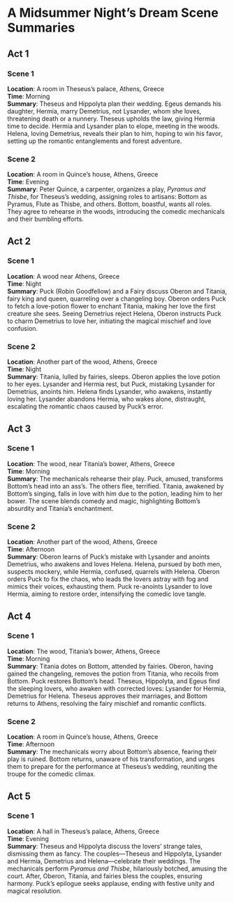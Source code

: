 # A Midsummer Night’s Dream Scene Summaries

## Act 1

### Scene 1
**Location**: A room in Theseus’s palace, Athens, Greece  
**Time**: Morning  
**Summary**: Theseus and Hippolyta plan their wedding. Egeus demands his daughter, Hermia, marry Demetrius, not Lysander, whom she loves, threatening death or a nunnery. Theseus upholds the law, giving Hermia time to decide. Hermia and Lysander plan to elope, meeting in the woods. Helena, loving Demetrius, reveals their plan to him, hoping to win his favor, setting up the romantic entanglements and forest adventure.

### Scene 2
**Location**: A room in Quince’s house, Athens, Greece  
**Time**: Evening  
**Summary**: Peter Quince, a carpenter, organizes a play, *Pyramus and Thisbe*, for Theseus’s wedding, assigning roles to artisans: Bottom as Pyramus, Flute as Thisbe, and others. Bottom, boastful, wants all roles. They agree to rehearse in the woods, introducing the comedic mechanicals and their bumbling efforts.

## Act 2

### Scene 1
**Location**: A wood near Athens, Greece  
**Time**: Night  
**Summary**: Puck (Robin Goodfellow) and a Fairy discuss Oberon and Titania, fairy king and queen, quarreling over a changeling boy. Oberon orders Puck to fetch a love-potion flower to enchant Titania, making her love the first creature she sees. Seeing Demetrius reject Helena, Oberon instructs Puck to charm Demetrius to love her, initiating the magical mischief and love confusion.

### Scene 2
**Location**: Another part of the wood, Athens, Greece  
**Time**: Night  
**Summary**: Titania, lulled by fairies, sleeps. Oberon applies the love potion to her eyes. Lysander and Hermia rest, but Puck, mistaking Lysander for Demetrius, anoints him. Helena finds Lysander, who awakens, instantly loving her. Lysander abandons Hermia, who wakes alone, distraught, escalating the romantic chaos caused by Puck’s error.

## Act 3

### Scene 1
**Location**: The wood, near Titania’s bower, Athens, Greece  
**Time**: Morning  
**Summary**: The mechanicals rehearse their play. Puck, amused, transforms Bottom’s head into an ass’s. The others flee, terrified. Titania, awakened by Bottom’s singing, falls in love with him due to the potion, leading him to her bower. The scene blends comedy and magic, highlighting Bottom’s absurdity and Titania’s enchantment.

### Scene 2
**Location**: Another part of the wood, Athens, Greece  
**Time**: Afternoon  
**Summary**: Oberon learns of Puck’s mistake with Lysander and anoints Demetrius, who awakens and loves Helena. Helena, pursued by both men, suspects mockery, while Hermia, confused, quarrels with Helena. Oberon orders Puck to fix the chaos, who leads the lovers astray with fog and mimics their voices, exhausting them. Puck re-anoints Lysander to love Hermia, aiming to restore order, intensifying the comedic love tangle.

## Act 4

### Scene 1
**Location**: The wood, Titania’s bower, Athens, Greece  
**Time**: Morning  
**Summary**: Titania dotes on Bottom, attended by fairies. Oberon, having gained the changeling, removes the potion from Titania, who recoils from Bottom. Puck restores Bottom’s head. Theseus, Hippolyta, and Egeus find the sleeping lovers, who awaken with corrected loves: Lysander for Hermia, Demetrius for Helena. Theseus approves their marriages, and Bottom returns to Athens, resolving the fairy mischief and romantic conflicts.

### Scene 2
**Location**: A room in Quince’s house, Athens, Greece  
**Time**: Afternoon  
**Summary**: The mechanicals worry about Bottom’s absence, fearing their play is ruined. Bottom returns, unaware of his transformation, and urges them to prepare for the performance at Theseus’s wedding, reuniting the troupe for the comedic climax.

## Act 5

### Scene 1
**Location**: A hall in Theseus’s palace, Athens, Greece  
**Time**: Evening  
**Summary**: Theseus and Hippolyta discuss the lovers’ strange tales, dismissing them as fancy. The couples—Theseus and Hippolyta, Lysander and Hermia, Demetrius and Helena—celebrate their weddings. The mechanicals perform *Pyramus and Thisbe*, hilariously botched, amusing the court. After, Oberon, Titania, and fairies bless the couples, ensuring harmony. Puck’s epilogue seeks applause, ending with festive unity and magical resolution.